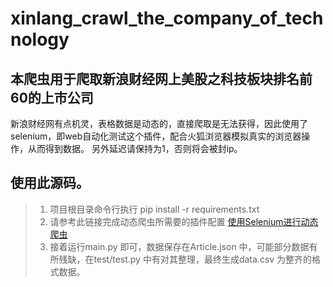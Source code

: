 # xinlang_crawl_the_company_of_technology
## 本爬虫用于爬取新浪财经网上美股之科技板块排名前60的上市公司

新浪财经网有点机灵，表格数据是动态的，直接爬取是无法获得，因此使用了selenium，即web自动化测试这个插件，配合火狐浏览器模拟真实的浏览器操作，从而得到数据。
另外延迟请保持为1，否则将会被封ip。

## 使用此源码。

> 1. 项目根目录命令行执行 pip install -r requirements.txt
> 2. 请参考此链接完成动态爬虫所需要的插件配置 [使用Selenium进行动态爬虫](https://www.jianshu.com/p/5eeb14bc55fc "Title")
> 3. 接着运行main.py 即可，数据保存在Article.json 中，可能部分数据有所残缺，在test/test.py 中有对其整理，最终生成data.csv 为整齐的格式数据。
